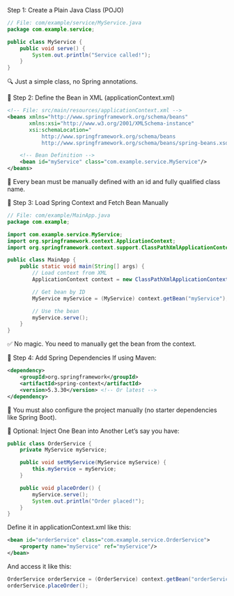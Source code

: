 Step 1: Create a Plain Java Class (POJO)
```java
// File: com/example/service/MyService.java
package com.example.service;

public class MyService {
    public void serve() {
        System.out.println("Service called!");
    }
}
```

🔍 Just a simple class, no Spring annotations.

🧩 Step 2: Define the Bean in XML (applicationContext.xml)
```xml
<!-- File: src/main/resources/applicationContext.xml -->
<beans xmlns="http://www.springframework.org/schema/beans"
       xmlns:xsi="http://www.w3.org/2001/XMLSchema-instance"
       xsi:schemaLocation="
           http://www.springframework.org/schema/beans
           http://www.springframework.org/schema/beans/spring-beans.xsd">

    <!-- Bean Definition -->
    <bean id="myService" class="com.example.service.MyService"/>
</beans>
```
📌 Every bean must be manually defined with an id and fully qualified class name.

🧩 Step 3: Load Spring Context and Fetch Bean Manually
```java
// File: com/example/MainApp.java
package com.example;

import com.example.service.MyService;
import org.springframework.context.ApplicationContext;
import org.springframework.context.support.ClassPathXmlApplicationContext;

public class MainApp {
    public static void main(String[] args) {
        // Load context from XML
        ApplicationContext context = new ClassPathXmlApplicationContext("applicationContext.xml");

        // Get bean by ID
        MyService myService = (MyService) context.getBean("myService");

        // Use the bean
        myService.serve();
    }
}
```
✅ No magic. You need to manually get the bean from the context.

🧩 Step 4: Add Spring Dependencies
If using Maven:

```xml
<dependency>
    <groupId>org.springframework</groupId>
    <artifactId>spring-context</artifactId>
    <version>5.3.30</version> <!-- Or latest -->
</dependency>
```
🧪 You must also configure the project manually (no starter dependencies like Spring Boot).

🧩 Optional: Inject One Bean into Another
Let’s say you have:

```java
public class OrderService {
    private MyService myService;

    public void setMyService(MyService myService) {
        this.myService = myService;
    }

    public void placeOrder() {
        myService.serve();
        System.out.println("Order placed!");
    }
}
```
Define it in applicationContext.xml like this:

```xml
<bean id="orderService" class="com.example.service.OrderService">
    <property name="myService" ref="myService"/>
</bean>
```
And access it like this:

```java
OrderService orderService = (OrderService) context.getBean("orderService");
orderService.placeOrder();
```

